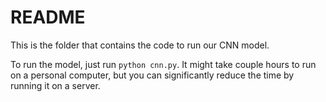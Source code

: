 # README

This is the folder that contains the code to run our CNN model.

To run the model, just run `python cnn.py`. It might take couple hours to run on a 
personal computer, but you can significantly reduce the time by running it on a server.